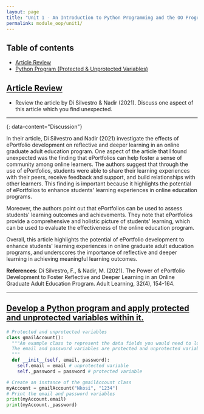 ```yaml
---
layout: page
title: "Unit 1 - An Introduction to Python Programming and the OO Programming Paradigm"
permalink: module_oop/unit1/
---
```


## Table of contents
- [Article Review](#article-review)
- [Python Program (Protected & Unprotected Variables)](#develop-a-python-program-and-apply-protected-and-unprotected-variables-within-it)


## [Article Review](#article-review)
- Review the article by Di Silvestro & Nadir (2021). Discuss one aspect of this article which you find unexpected.

---
{: data-content="Discussion"}

In their article, Di Silvestro and Nadir (2021) investigate the effects of ePortfolio development on reflective and deeper learning in an online graduate adult education program. One aspect of the article that I found unexpected was the finding that ePortfolios can help foster a sense of community among online learners. The authors suggest that through the use of ePortfolios, students were able to share their learning experiences with their peers, receive feedback and support, and build relationships with other learners. This finding is important because it highlights the potential of ePortfolios to enhance students' learning experiences in online education programs.

Moreover, the authors point out that ePortfolios can be used to assess students' learning outcomes and achievements. They note that ePortfolios provide a comprehensive and holistic picture of students' learning, which can be used to evaluate the effectiveness of the online education program.

Overall, this article highlights the potential of ePortfolio development to enhance students' learning experiences in online graduate adult education programs, and underscores the importance of reflective and deeper learning in achieving meaningful learning outcomes.

<b>References</b>:
Di Silvestro, F., & Nadir, M. (2021). The Power of ePortfolio Development to Foster Reflective and Deeper Learning in an Online Graduate Adult Education Program. Adult Learning, 32(4), 154-164.

---

## [Develop a Python program and apply protected and unprotected variables within it.](#develop-a-python-program-and-apply-protected-and-unprotected-variables-within-it)

```py	
# Protected and unprotected variables
class gmailAccount():
  """An example class to represent the data fields you would need to login to an email account.
  The email and password variables are protected and unprotected variables, respectively 
  """
  def __init__(self, email, password):
    self.email = email # unprotected variable
    self._password = password # protected variable

# Create an instance of the gmailAccount class 
myAccount = gmailAccount("Nkosi", "1234")
# Print the email and password variables
print(myAccount.email)
print(myAccount._password)
```
